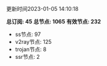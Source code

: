 更新时间2023-01-05 14:10:18

**总订阅: 45**
**总节点: 1065**
**有效节点: 232**
- ss节点: 97
- v2ray节点: 125
- trojan节点: 8
- ssr节点: 2
